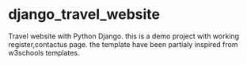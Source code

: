 # django_travel_website
Travel website with Python Django.
this is a demo project with working register,contactus page.
the template have been partialy inspired from w3schools templates.
